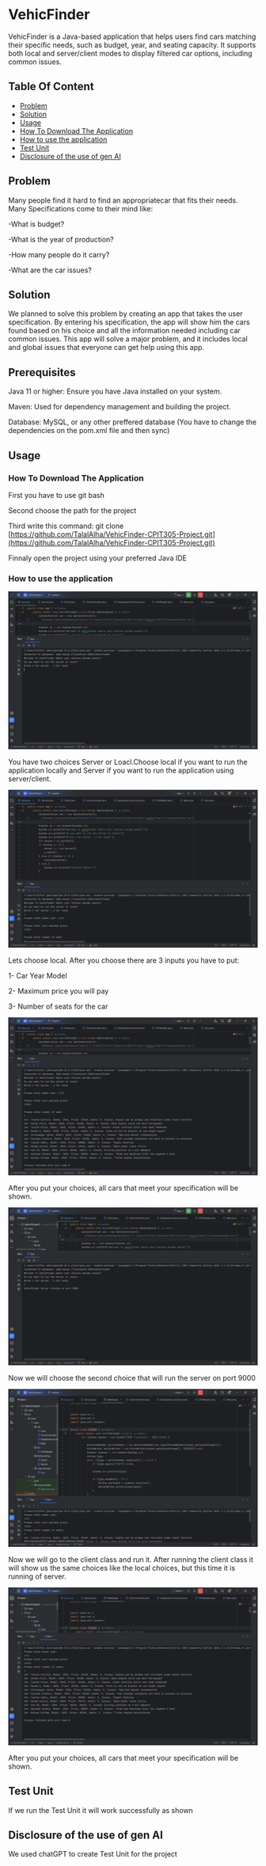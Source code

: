 # VehicFinder

VehicFinder is a Java-based application that helps users find cars matching their specific needs, such as budget, year, and seating capacity. It supports both local and server/client modes to display filtered car options, including common issues.

## Table Of Content
- [Problem](#Problem)
- [Solution](#Solution)
- [Usage](#Usage)
- [How To Download The Application](#how-to-download-the-application)
- [How to use the application](#how-to-use-the-application)
- [Test Unit](#Test-Unit)
- [Disclosure of the use of gen AI](#Disclosure-of-the-use-of-gen-AI)

## Problem

Many people find it hard to find an appropriatecar that fits their needs.
Many Specifications come to their mind like:

-What is budget?

-What is the year of production?

-How many people do it carry?

-What are the car issues?

## Solution

We planned to solve this problem by creating an app that takes the user specification. 
By entering his specification, the app will show him the cars found based on his choice 
and all the information needed including car common issues. This app will solve a major 
problem, and it includes local and global issues that everyone can get help using this 
app.

## Prerequisites
Java 11 or higher: Ensure you have Java installed on your system.

Maven: Used for dependency management and building the project.

Database: MySQL, or any other preffered database (You have to change the dependencies on the pom.xml file and then sync)

## Usage

### How To Download The Application
First you have to use git bash

Second choose the path for the project

Third write this command: git clone [https://github.com/TalalAlha/VehicFinder-CPIT305-Project.git](https://github.com/TalalAlha/VehicFinder-CPIT305-Project.git)

Finnaly open the project using your preferred Java IDE



### How to use the application
![Main Menu](https://github.com/TalalAlha/305-Project/blob/65191f1a3e286daf20ab4514b69cd8d76f18047a/Pictures/Menu.png)


You have two choices Server or Loacl.Choose local if you want to run the application locally and Server if you want to run the application using server/client.


![LocalInput](https://github.com/TalalAlha/305-Project/blob/65191f1a3e286daf20ab4514b69cd8d76f18047a/Pictures/LocalInput.png)

Lets choose local.
After you choose there are 3 inputs you have to put:

1- Car Year Model

2- Maximum price you will pay

3- Number of seats for the car

![LocalResult](https://github.com/TalalAlha/305-Project/blob/65191f1a3e286daf20ab4514b69cd8d76f18047a/Pictures/LocalResult.png)


After you put your choices, all cars that meet your specification will be shown.

![RunningServer](https://github.com/TalalAlha/305-Project/blob/65191f1a3e286daf20ab4514b69cd8d76f18047a/Pictures/RunningServer.png)

Now we will choose the second choice that will run the server on port 9000

![ClientInput](https://github.com/TalalAlha/305-Project/blob/65191f1a3e286daf20ab4514b69cd8d76f18047a/Pictures/ClientInput.png)

Now we will go to the client class and run it. After running the client class it will show us the same choices like the local choices, but this time it is running of server.

![ClientResult](https://github.com/TalalAlha/305-Project/blob/65191f1a3e286daf20ab4514b69cd8d76f18047a/Pictures/ClientResult.png)

After you put your choices, all cars that meet your specification will be shown.

## Test Unit

If we run the Test Unit it will work successfully as shown

## Disclosure of the use of gen AI

We used chatGPT to create Test Unit for the project

